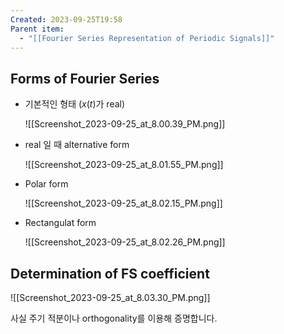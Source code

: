 ```yaml
---
Created: 2023-09-25T19:58
Parent item:
  - "[[Fourier Series Representation of Periodic Signals]]"
---
```

## Forms of Fourier Series

- 기본적인 형태 ($x(t)$﻿가 real)
    
    ![[Screenshot_2023-09-25_at_8.00.39_PM.png]]
    
- real 일 때 alternative form
    
    ![[Screenshot_2023-09-25_at_8.01.55_PM.png]]
    
- Polar form
    
    ![[Screenshot_2023-09-25_at_8.02.15_PM.png]]
    
- Rectangulat form
    
    ![[Screenshot_2023-09-25_at_8.02.26_PM.png]]
    

## Determination of FS coefficient

![[Screenshot_2023-09-25_at_8.03.30_PM.png]]

사실 주기 적분이나 orthogonality를 이용해 증명합니다.